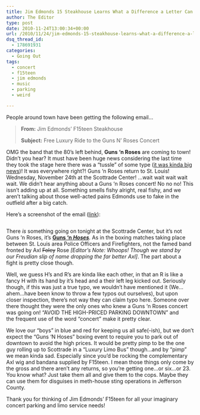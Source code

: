 ```yaml
---
title: Jim Edmonds 15 Steakhouse Learns What a Difference a Letter Can Make
author: The Editor
type: post
date: 2010-11-24T13:00:34+00:00
url: /2010/11/24/jim-edmonds-15-steakhouse-learns-what-a-difference-a-letter-can-make/
dsq_thread_id:
  - 178691931
categories:
  - Going Out
tags:
  - concert
  - f15teen
  - jim edmonds
  - music
  - parking
  - weird

---
```

People around town have been getting the following email&#8230;

> **From:** Jim Edmonds&#8217; F15teen Steakhouse
> 
> **Subject:** Free Luxury Ride to the Guns N&#8217; Roses Concert

OMG the band that the 80&#8217;s left behind, **Guns &#8216;n Roses** are coming to town! Didn&#8217;t you hear? It must have been huge news considering the last time they took the stage here there was a &#8220;tussle&#8221; of some type (<a href="http://www.youtube.com/watch?v=pomIFCkmHX8" target="_blank">it was kinda big news</a>)! It was everywhere right?! Guns &#8216;n Roses return to St. Louis! Wednesday, November 24th at the Scottrade Center! &#8230;wait wait wait wait wait. We didn&#8217;t hear anything about a Guns &#8216;n Roses concert! No no no! This issn&#8217;t adding up at all. Something smells fishy alright, real fishy, and we aren&#8217;t talking about those well-acted pains Edmonds use to fake in the outfield after a big catch.

Here&#8217;s a screenshot of the email (<a href="http://www.newsletterprofessional.com/preview.php?ID=39461a19e9eddfb385ea76b26521ea48" target="_blank">link</a>):

<p style="text-align: center;">
  <a href="http://media.punchingkitty.com/wordpress/2010/11/fifteen_guns_n_roses.jpg"><img class="aligncenter size-full wp-image-7990" title="fifteen_guns_n_roses" src="http://media.punchingkitty.com/wordpress/2010/11/fifteen_guns_n_roses.jpg?filter=resize&w=450" alt="" /></a>
</p>

There _is_ something going on tonight at the Scottrade Center, but it&#8217;s not Guns &#8216;n Roses, it&#8217;s **<a href="http://www.scottradecenter.net/STC-events/gunsnhoses2010.html" target="_blank">Guns &#8216;n </a>**_**<a href="http://www.scottradecenter.net/STC-events/gunsnhoses2010.html" target="_blank">Hoses</a>**._ As in the boxing matches taking place between St. Louis area Police Officers and Firefighters, not the famed band fronted by Axl <strike>Foley</strike> Rose _[Editor&#8217;s Note: Whoops! Though we stand by our Freudian slip of name dropping the far better Axl]_. The part about a fight is pretty close though.

Well, we guess H&#8217;s and R&#8217;s are kinda like each other, in that an R is like a fancy H with its hand by it&#8217;s head and a their left leg kicked out. Seriously though, if this was just a true typo, we wouldn&#8217;t have mentioned it (We&#8230;ahem&#8230;have been know to throw a few typos out ourselves), but upon closer inspection, there&#8217;s not way they can claim typo here. Someone over there thought they were the only ones who knew a Guns &#8216;n Roses concert was going on! &#8220;AVOID THE HIGH-PRICED PARKING DOWNTOWN&#8221; and the frequent use of the word &#8220;concert&#8221; make it pretty clear.

We love our &#8220;boys&#8221; in blue and red for keeping us all safe(-ish), but we don&#8217;t expect the &#8220;Guns &#8216;N Hoses&#8221; boxing event to require you to park out of downtown to avoid the high prices. It would be pretty pimp to be the one guy rolling up to Scottrade in a &#8220;Luxury Limo Bus&#8221; though&#8230;and by &#8220;pimp&#8221; we mean kinda sad. Especially since you&#8217;d be rocking the complementary Axl wig and bandana supplied by F15teen. I mean those things only come by the gross and there aren&#8217;t any returns, so you&#8217;re getting one&#8230;or six&#8230;or 23. You know what? Just take them all and give them to the cops. Maybe they can use them for disguises in meth-house sting operations in Jefferson County.

Thank you for thinking of Jim Edmonds&#8217; F15teen for all your imaginary concert parking and limo service needs!